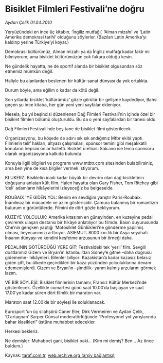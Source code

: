# Bisiklet Filmleri Festivali’ne doğru

*Aydan Çelik 01.04.2010*

<div class="yazi"><p>Yeryüzündeki en ince üç kitabın, ‘İngiliz mutfağı’, ‘Alman mizahı’ ve ‘Latin Amerika demokrasi tarihi’ olduğunu söylerler. (Bazıları Latin Amerika’yı kaldırıp yerine Türkiye’yi koyar.)</p>
<p>Demokrasi kültürümüz, Alman mizahı ya da İngiliz mutfağı kadar fakir mi bilmiyorum; ama bisiklet kültürümüzün çok fukara olduğu kesin.</p>
<p>Ne gündelik hayatta, ne de sportif alanda bir bisiklet olgusundan söz etmemiz mümkün değil.</p>
<p>Haliyle bu alanlardan beslenen bir kültür-sanat dünyası da yok ortalıkta.</p>
<p>Durum böyle, ama eğilim o kadar da kötü değil.</p>
<p>Son yıllarda bisiklet ‘kültürümüz’ gözle görülür bir gelişme kaydediyor, Bahsi geçen şu ince kitaba, her gün yeni yeni sayfalar ekleniyor.</p>
<p>Mesela, bu yıl beşincisi düzenlenen Dağ Filmleri Festivali’nin içinde özel bir bisiklet filmleri bölümü oluşturuldu. Bu da o yeni sayfalardan bir tanesi oldu.</p>
<p>Dağ Filmleri Festivali’nde beş tane de bisiklet filmi gösterilecek.</p>
<p>Organizasyonu, bu köşede de adını sık sık andığımız Mtbr ekibi yaptı. Filmlerin telif hakları, altyazı çalışmaları, sponsor temini gibi meşakkatli konuların hepsini onlar halletti. Bisiklet üreticisi Salcano ise tema sponsoru olarak organizasyona katkıda bulundu.</p>
<p>Konuyla ilgili bilgileri ve programı www.mtbtr.com sitesinden bulabilirsiniz, ama ben yine de kısa bilgiler vermek istiyorum.</p>
<p>KLUKERZ: Bisikletin icadı kadar büyük bir devrim olan dağ bisikletinin doğuşunu anlatan kült film. Halen hayatta olan Gary Fisher, Tom Ritchey gibi ‘deli’ adamların hikâyelerini izleyeceğiz bu belgeselde.</p>
<p>ROUBAIX 'YE GİDEN YOL: Benim en sevdiğim yarıştır Paris-Roubaix. İnanılmaz bir mücadele ve azim gösterisidir. Çamura bulanmış bir romantizm bulurum o görüntülerde. Filmini de dört gözle bekliyorum.</p>
<p>KUZEYE YOLCULUK: Amerika kıtasının en güneyinden, en kuzeyine pedal çevirerek ulaşan destansı bir hikâye anlatılıyor bu filmde. Basın duyurusunda Che’nin gençken yaptığı ‘Motosiklet Günlükleri’ne gönderme yapılmış olması, heyecanımızı arttırıyor. ASIEMUT: 8000 km.lik bir Asya seyahati. İnsanın dünyayı ve kendini keşfetme arzusunun bir örneği daha.</p>
<p>PEDALININ GÖTÜRDÜĞÜ YERE GİT: Festivaldeki tek ‘yerli’ film. Sevgili dostlarımız Gizem ve Bryan’ın İstanbul’dan Sidney’e gitme –daha doğrusu gidememe- hikâyeleri. Bilenler biliyor: Kazakistan’a kadar kazasız belasız giden çift, bu ülkede geçirdikleri bir kaza yüzünden yolculuklarına devam edememişlerdi. Gizem ve Bryan’ın –şimdilik- yarım kalmış arzularını görmek lazım.</p>
<p>VE BİR SÖYLEŞİ: Bisiklet filmlerinin tamamı, Fransız Kültür Merkezi’nde gösterilecek. Özellikle cumartesi günü saat 10.00’da başlayan ve saat 17.00’ye kadar süren dört filmlik bir maraton var.</p>
<p>Maraton saat 12.00’de bir söyleşi ile soluklanacak.</p>
<p>Eurosport ’un üç silahşörü Caner Eler, Dirk Vermeiren ve Aydan Çelik, ‘D’artagnan’ Sarper Günsal moderatörlüğünde “Profesyonel yol yarışlarında bahar klasikleri” üstüne muhabbet edecekler.</p>
<p>Herkesi bekleriz.</p>
<p>Ne demişler: Muhabbet gani, bisiklet baki... (Kim mi demiş? Ben... Az önce buldum.)</p></div>

Kaynak: [taraf.com.tr](http://www.taraf.com.tr:80/makale/10712.htm), [web.archive.org (arşiv bağlantısı)](http://web.archive.org/web/20100404080330/http://www.taraf.com.tr:80/makale/10712.htm)
